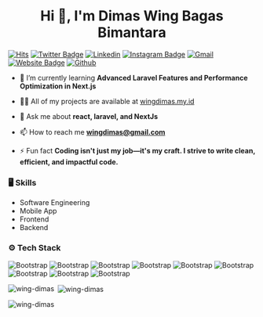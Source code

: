 <h1 align="center">Hi 👋, I'm Dimas Wing Bagas Bimantara</h1>

[![Hits](https://hits.seeyoufarm.com/api/count/incr/badge.svg?url=https%3A%2F%2Fgithub.com%2FWing-Dimas%2FWing-Dimas&count_bg=%2379C83D&title_bg=%23555555&icon=&icon_color=%23E7E7E7&title=Profile+Views&edge_flat=false)](https://hits.seeyoufarm.com)
[![Twitter Badge](https://img.shields.io/badge/-Twitter-1da1f2?labelColor=1da1f2&logo=twitter&logoColor=white&link=https://twitter.com/WingBagas)](https://twitter.com/WingBagas)
[![Linkedin](https://img.shields.io/badge/-LinkedIn-blue?style=flat&logo=Linkedin&logoColor=white)](https://www.linkedin.com/in/dimas-wing-bagas-bimantara-570b05197/)
[![Instagram Badge](https://img.shields.io/badge/-Instagram-purple?logo=instagram&logoColor=white&link=https://instagram.com/wing_dimas/)](https://www.instagram.com/wing_dimas)
[![Gmail](https://img.shields.io/badge/-Gmail-c14438?style=flat&logo=Gmail&logoColor=white)](mailto:wingdimasd@gmail.com)
[![Website Badge](https://img.shields.io/badge/-Website-c14438?style=flat&logo=Google-Chrome&logoColor=white&link=wingdimas.my.id)](wingdimas.my.id)
[![Github](https://img.shields.io/github/followers/Wing-Dimas?label=Follow&style=social)](https://github.com/Wing-Dimas)



- 🌱 I’m currently learning **Advanced Laravel Features and Performance Optimization in Next.js**

- 👨‍💻 All of my projects are available at [wingdimas.my.id](wingdimas.my.id)

- 💬 Ask me about **react, laravel, and NextJs**

- 📫 How to reach me **wingdimas@gmail.com**

- ⚡ Fun fact **Coding isn't just my job—it's my craft. I strive to write clean, efficient, and impactful code.**

### 🖥 Skills

- Software Engineering
- Mobile App
- Frontend
- Backend

### ⚙️ Tech Stack

![Bootstrap](https://img.shields.io/badge/-Python-05122A?style=flat-square&logo=Python&color=353535) ![Bootstrap](https://img.shields.io/badge/-MongoDB-05122A?style=flat-square&logo=MongoDB&color=353535) ![Bootstrap](https://img.shields.io/badge/-MySQL-05122A?style=flat-square&logo=MySQL&color=353535) ![Bootstrap](https://img.shields.io/badge/-Visual%20Studio%20Code-05122A?style=flat-square&logo=Visual-Studio-Code&color=353535) ![Bootstrap](https://img.shields.io/badge/-PHP-05122A?style=flat-square&logo=PHP&color=353535) ![Bootstrap](https://img.shields.io/badge/-Javascript-05122A?style=flat-square&logo=Javascript&color=353535) ![Bootstrap](https://img.shields.io/badge/-ReactJS-05122A?style=flat-square&logo=ReactJS&color=353535) ![Bootstrap](https://img.shields.io/badge/-NextJS-05122A?style=flat-square&logo=NextJS&color=353535) ![Bootstrap](https://img.shields.io/badge/-Laravel-05122A?style=flat-square&logo=Laravel&color=353535)


<p><img align="left" src="https://github-readme-stats.vercel.app/api/top-langs?username=wing-dimas&show_icons=true&locale=en&layout=compact" alt="wing-dimas" /></p>

<p>&nbsp;<img align="center" src="https://github-readme-stats.vercel.app/api?username=wing-dimas&show_icons=true&locale=en" alt="wing-dimas" /></p>

<p><img align="center" src="https://github-readme-streak-stats.herokuapp.com/?user=wing-dimas&" alt="wing-dimas" /></p>

